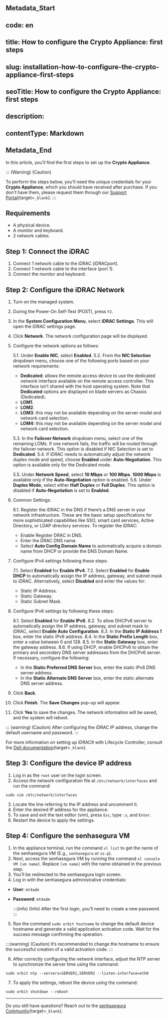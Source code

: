## Metadata_Start 
## code: en
## title: How to configure the Crypto Appliance: first steps 
## slug: installation-how-to-configure-the-crypto-appliance-first-steps 
## seoTitle: How to configure the Crypto Appliance: first steps 
## description:  
## contentType: Markdown 
## Metadata_End
In this article, you’ll find the first steps to set up the **Crypto Appliance**.

::: (Warning) (Caution) 

To perform the steps below, you’ll need the unique credentials for your **Crypto Appliance**, which you should have received after purchase. If you don't have them, please request them through our [Support Portal](https://suporte.senhasegura.com.br/en/support/login){target=`_blank`}.
:::
## Requirements

* A physical device.
* A monitor and keyboard.
* 2 network cables.


## Step 1: Connect the iDRAC

1. Connect 1 network cable to the iDRAC (iDRACport).
2. Connect 1 network cable to the interface (port 1).
3. Connect the monitor and keyboard.



## Step 2: Configure the iDRAC Network


1. Turn on the managed system.
2. During the Power-On Self-Test (POST), press `F2`.
3. In the **System Configuration Menu**, select **iDRAC Settings**. This will open the iDRAC settings page.
4. Click **Network**. The network configuration page will be displayed.
5. Configure the network options as follows:
    
    5.1. Under **Enable NIC**, select **Enabled**.
    5.2. From the **NIC Selection** dropdown menu, choose one of the following ports based on your network requirements:

    * **Dedicated**: allows the remote access device to use the dedicated network interface available on the remote access controller. This interface isn’t shared with the host operating system. Note that **Dedicated** options are displayed on blade servers as Chassis (Dedicated).
    * **LOM1**.
    * **LOM2**.
    * **LOM3**: this may not be available depending on the server model and network card selection.
    * **LOM4**: this may not be available depending on the server model and network card selection.

    5.3. In the **Failover Network** dropdown menu, select one of the remaining LOMs. If one network fails, the traffic will be routed through the failover network. This option is disabled if NIC Selection is set to **Dedicated**. 
    5.4. If iDRAC needs to automatically adjust the network duplex mode and speed, choose **Enabled** under **Auto-Negotiation**. This option is available only for the Dedicated mode.


    5.5. Under **Network Speed**, select **10 Mbps** or **100 Mbps**. **1000 Mbps** is available only if the **Auto-Negotiation** option is enabled.
    5.6. Under **Duplex Mode**, select either **Half Duplex** or **Full Duplex**. This option is disabled if **Auto-Negotiation** is set to **Enabled**.

6. Common Settings:
    
    6.1. Register the iDRAC in the DNS if there’s a DNS server in your network infrastructure. These are the basic setup specifications for more sophisticated capabilities like SSO, smart card services, Active Directory, or LDAP directory services. To register the iDRAC:



    * Enable Register DRAC in DNS.
    * Enter the DRAC DNS name.
    * Select **Auto Config Domain Name** to automatically acquire a domain name from DHCP or provide the DNS Domain Name.


7. Configure IPv4 settings following these steps:
    
    7.1. Select **Enabled** for **Enable IPv4**.
    7.2. Select **Enabled** for **Enable DHCP** to automatically assign the IP address, gateway, and subnet mask to iDRAC. Alternatively, select **Disabled** and enter the values for:

    * Static IP Address.
    * Static Gateway.
    * Static Subnet Mask.

8. Configure IPv6 settings by following these steps:
    
    8.1. Select **Enabled** for **Enable IPv6**.
    8.2. To allow DHCPv6 server to automatically assign the IP address, gateway, and subnet mask to iDRAC, select **Enable Auto Configuration**.
    8.3. In the **Static IP Address 1** box, enter the static IPv6 address.
    8.4. In the **Static Prefix Length** box, enter a value between 0 and 128.
    8.5.  In the **Static Gateway** box, enter the gateway address.
    8.6. If using DHCP, enable DHCPv6 to obtain the primary and secondary DNS server addresses from the DHCPv6 server. If necessary, configure the following:



    * In the **Static Preferred DNS Server** box, enter the static IPv6 DNS server address.
    * In the **Static Alternate DNS Server** box, enter the static alternate DNS server address.


9. Click **Back**.
10. Click **Finish**. The **Save Changes** pop-up will appear.
11. Click **Yes** to save the changes. The network information will be saved, and the system will reboot.


::: (warning) (Caution)
After configuring the iDRAC IP address, change the default username and password.
:::

For more information on setting up iDRAC9 with Lifecycle Controller, consult the [Dell documentation](https://www.dell.com/support/kbdoc/en-us/000177212/dell-poweredge-how-to-configure-the-idrac9-and-the-lifecycle-controller-network-ip?lwp=rt){target=`_blank`}.

## Step 3: Configure the device IP address


1. Log in as the `root` user on the login screen.
2. Access the network configuration file at `/etc/network/interfaces` and run the command:
```Shell
sudo vim /etc/network/interfaces
```

3. Locate the line referring to the IP address and uncomment it.
4. Enter the desired IP address for the appliance.
5. To save and exit the text editor (vim), press `Esc`, type `:x`, and `Enter`.
6. Restart the device to apply the settings.


## Step 4: Configure the senhasegura VM

1. In the appliance terminal, run the command `xl list` to get the name of the senhasegura VM (E.g., `senhasegura` or `ss-p`).
2. Next, access the senhasegura VM by running the command `xl console VM [vm name]`. Replace `[vm name]` with the name obtained in the previous step.
3. You’ll be redirected to the senhasegura login screen.
4. Log in with the senhasegura administrative credentials:

* **User**: `mt4adm`
* **Password**: `mt4adm` 

  :::(info) (Info)
  After the first login, you’ll need to create a new password.
  :::


5. Run the command `sudo orbit hostname` to change the default device hostname and generate a valid application activation code. Wait for the success message confirming the operation.

:::(warning) (Caution)
It’s recommended to change the hostname to ensure the successful creation of a valid activation code.
:::

6.  After correctly configuring the network interface, adjust the NTP server to synchronize the server time using the command:

```Shell
sudo orbit ntp --servers=SERVER1,SERVER2 --listen-interface=eth0
```
7. To apply the settings, reboot the device using the command:
```Shell
sudo orbit shutdown --reboot
```

* * *
Do you still have questions? Reach out to the [senhasegura Community](https://community.senhasegura.io/){target=`_blank`}.
